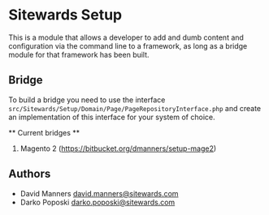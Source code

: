 # Sitewards Setup #

This is a module that allows a developer to add and dumb content and configuration via the command line to a framework, as long as a bridge module for that framework has been built.

## Bridge ##

To build a bridge you need to use the interface `src/Sitewards/Setup/Domain/Page/PageRepositoryInterface.php` and create an implementation of this interface for your system of choice.

** Current bridges **

1. Magento 2 (https://bitbucket.org/dmanners/setup-mage2)

Authors
-------

* David Manners <david.manners@sitewards.com>
* Darko Poposki <darko.poposki@sitewards.com>
